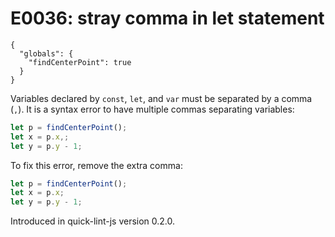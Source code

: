 # E0036: stray comma in let statement

```config-for-examples
{
  "globals": {
    "findCenterPoint": true
  }
}
```

Variables declared by `const`, `let`, and `var` must be separated by a comma
(`,`). It is a syntax error to have multiple commas separating variables:

```javascript
let p = findCenterPoint();
let x = p.x,;
let y = p.y - 1;
```

To fix this error, remove the extra comma:

```javascript
let p = findCenterPoint();
let x = p.x;
let y = p.y - 1;
```

Introduced in quick-lint-js version 0.2.0.
